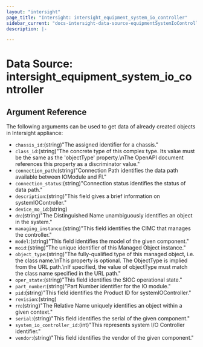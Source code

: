 ```yaml
---
layout: "intersight"
page_title: "Intersight: intersight_equipment_system_io_controller"
sidebar_current: "docs-intersight-data-source-equipmentSystemIoController"
description: |-

---
```


# Data Source: intersight_equipment_system_io_controller

## Argument Reference
The following arguments can be used to get data of already created objects in Intersight appliance:
* `chassis_id`:(string)"The assigned identifier for a chassis."
* `class_id`:(string)"The concrete type of this complex type. Its value must be the same as the 'objectType' property.\nThe OpenAPI document references this property as a discriminator value."
* `connection_path`:(string)"Connection Path identifies the data path available between IOModule and FI."
* `connection_status`:(string)"Connection status identifies the status of data path."
* `description`:(string)"This field gives a brief information on systemIOController."
* `device_mo_id`:(string)
* `dn`:(string)"The Distinguished Name unambiguously identifies an object in the system."
* `managing_instance`:(string)"This field identifies the CIMC that manages the controller."
* `model`:(string)"This field identifies the model of the given component."
* `moid`:(string)"The unique identifier of this Managed Object instance."
* `object_type`:(string)"The fully-qualified type of this managed object, i.e. the class name.\nThis property is optional. The ObjectType is implied from the URL path.\nIf specified, the value of objectType must match the class name specified in the URL path."
* `oper_state`:(string)"This field identifies the SIOC operational state."
* `part_number`:(string)"Part Number identifier for the IO module."
* `pid`:(string)"This field identifies the Product ID for systemIOController."
* `revision`:(string)
* `rn`:(string)"The Relative Name uniquely identifies an object within a given context."
* `serial`:(string)"This field identifies the serial of the given component."
* `system_io_controller_id`:(int)"This represents system I/O Controller identifier."
* `vendor`:(string)"This field identifies the vendor of the given component."
